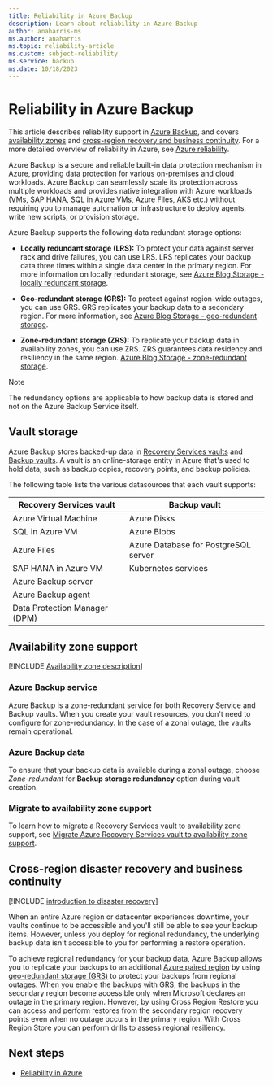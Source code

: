 ```yaml
---
title: Reliability in Azure Backup
description: Learn about reliability in Azure Backup
author: anaharris-ms
ms.author: anaharris
ms.topic: reliability-article
ms.custom: subject-reliability
ms.service: backup
ms.date: 10/18/2023
---
```


<!--#Customer intent:  I want to understand reliability support in Azure Backup so that I can respond to and/or avoid failures in order to minimize downtime and data loss. -->


# Reliability in Azure Backup

This article describes reliability support in [Azure Backup](../backup/backup-overview.md), and covers [availability zones](#availability-zone-support) and [cross-region recovery and business continuity](#cross-region-disaster-recovery-and-business-continuity). For a more detailed overview of reliability in Azure, see [Azure reliability](/azure/architecture/framework/resiliency/overview).

Azure Backup is a secure and reliable built-in data protection mechanism in Azure, providing data protection for various on-premises and cloud workloads. Azure Backup can seamlessly scale its protection across multiple workloads and provides native integration with Azure workloads (VMs, SAP HANA, SQL in Azure VMs, Azure Files, AKS etc.) without requiring you to manage automation or infrastructure to deploy agents, write new scripts, or provision storage.

Azure Backup supports the following data redundant storage options:

- **Locally redundant storage (LRS):**  To protect your data against server rack and drive failures, you can use LRS. LRS replicates your backup data three times within a single data center in the primary region. For more information on locally redundant storage, see [Azure Blog Storage - locally redundant storage](/azure/storage/common/storage-redundancy#locally-redundant-storage).

- **Geo-redundant storage (GRS):** To protect against region-wide outages, you can use GRS. GRS replicates your backup data to a secondary region. For more information, see [Azure Blog Storage - geo-redundant storage](/azure/storage/common/storage-redundancy#geo-redundant-storage).

- **Zone-redundant storage (ZRS):**  To replicate your backup data in availability zones, you can use ZRS. ZRS guarantees data residency and resiliency in the same region. [Azure Blog Storage - zone-redundant storage](/azure/storage/common/storage-redundancy#zone-redundant-storage).

>[!NOTE]
>The redundancy options are applicable to how backup data is stored and not on the Azure Backup Service itself. 

## Vault storage

Azure Backup stores backed-up data in [Recovery Services vaults](/azure/backup/backup-azure-recovery-services-vault-overview) and [Backup vaults](/azure/backup/backup-vault-overview). A vault is an online-storage entity in Azure that's used to hold data, such as backup copies, recovery points, and backup policies. 

The following table lists the various datasources that each vault supports: 

| Recovery Services vault | Backup vault |
|-------|-------|
|Azure Virtual Machine| Azure Disks|
|SQL in Azure VM| Azure Blobs|
|Azure Files| Azure Database for PostgreSQL server|
|SAP HANA in Azure VM| Kubernetes services |
|Azure Backup server| |
|Azure Backup agent| |
|Data Protection Manager (DPM)| |

## Availability zone support

[!INCLUDE [Availability zone description](includes/reliability-availability-zone-description-include.md)]

### Azure Backup service

Azure Backup is a zone-redundant service for both Recovery Service and Backup vaults. When you create your vault resources, you don't need to configure for zone-redundancy. In the case of a zonal outage, the vaults remain operational.


### Azure Backup data

To ensure that your backup data is available during a zonal outage, choose *Zone-redundant* for **Backup storage redundancy** option during vault creation. 


### Migrate to availability zone support

To learn how to migrate a Recovery Services vault to availability zone support, see [Migrate Azure Recovery Services vault to availability zone support](./migrate-recovery-services-vault.md).

## Cross-region disaster recovery and business continuity

[!INCLUDE [introduction to disaster recovery](includes/reliability-disaster-recovery-description-include.md)]


When an entire Azure region or datacenter experiences downtime, your vaults continue to be accessible and you'll still be able to see your backup items. However, unless you deploy for regional redundancy, the underlying backup data isn't accessible to you for performing a restore operation.  

To achieve regional redundancy for your backup data, Azure Backup allows you to replicate your backups to an additional [Azure paired region](./availability-zones-overview.md#paired-and-unpaired-regions) by using [geo-redundant storage (GRS)](/azure/storage/common/storage-redundancy#geo-redundant-storage) to protect your backups from regional outages. When you enable the backups with GRS, the backups in the secondary region become accessible only when Microsoft declares an outage in the primary region. However, by using Cross Region Restore you can access and perform restores from the secondary region recovery points even when no outage occurs in the primary region. With Cross Region Store you can perform drills to assess regional resiliency. 

## Next steps

- [Reliability in Azure](./overview.md)
